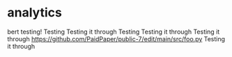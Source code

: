# analytics
bert testing!
Testing
Testing it through
Testing
Testing it through
Testing it through
https://github.com/PaidPaper/public-7/edit/main/src/foo.py
Testing it through


